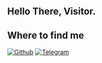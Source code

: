 ## Hello There, Visitor. 

## Where to find me

[![Github](https://img.shields.io/badge/-Github-181717?style=for-the-badge&logo=Github&logoColor=white)](https://github.com/IzumiCypherX)
[![Telegram](https://img.shields.io/badge/Telegram-2CA5E0?style=for-the-badge&logo=telegram&logoColor=white)](https://t.me/IzumiCypherX)
